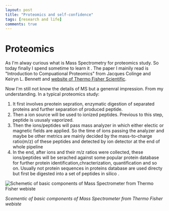 ```yaml
---
layout: post
title: "Proteomics and self-confidence"
tags: [research and life]
comments: true
---
```


# Proteomics 

As I'm alway curious what is Mass Spectrometry for proteomics study. So today finally I spend sometime to learn it .
The paper I mainily read is "Introduction to Compuational Proteomics" from Jacques Colinge and Keiryn L. Bennett and [website of Thermo Fisher Scientific](https://www.thermofisher.com/ch/en/home/life-science/protein-biology/protein-biology-learning-center/protein-biology-resource-library/pierce-protein-methods/overview-mass-spectrometry.html#:~:text=Overview%20of%20Mass%20Spectrometry%20for%20Protein%20Analysis&text=Mass%20spectrometry%20(MS)%20analysis%20of,fields%20and%20applications%2C%20including%20proteomics).
  
Now I'm still not know the details of MS but a genenral impression.
From my understanding. In a typical proteomics study:

  1. It first involves preotein sepration, enzymatic digestion of separated 
      proteins and further separation of produced peptide. 
  2. Then a ion source will be used to ionized peptides. Previous to  this step, peptide is ususaly vaporized.
  3. Then the ions/peptides will pass mass analyzer in which either electic or magnetic fields are applied. So the time of ions passing         the analyzer and maybe be other metrics are mainly decided by the mass-to-charge ratio(m/z) of these peptides and detected by ion         detector at the end of whole pipeline 
  4. In the end, after ions and their m/z ratios were collected, these ions/peptides will be serached against some popular protein database  for further protein identification,chracterization, quantification and so on. Usually not protein sequences in proteins database are used directy but first be digested into a set of peptides in silico . 
  
  ![Schemetic of basic components of Mass Spectrometer from Thermo Fisher webiste](https://www.thermofisher.com/ch/en/home/life-science/protein-biology/protein-biology-learning-center/protein-biology-resource-library/pierce-protein-methods/overview-mass-spectrometry/jcr:content/MainParsys/image_cb78.img.full.high.jpg/1583783540484.jpg )
  
   *Scementic of basic components of Mass Spectrometer from Thermo Fisher webiste*



